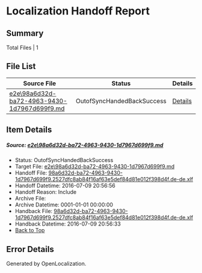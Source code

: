 # <a name='report-top'></a> Localization Handoff Report

## Summary
 Total Files | 1

## File List
 Source File | Status | Details 
 ----------- | ------ | ------- 
 [e2e\98a6d32d-ba72-4963-9430-1d7967d699f9.md](https://github.com/OpenLocalizationTestOrg/oltest/blob/a84c77b99a39ad1406ff47806dc0f31c7bb5a486/e2e/98a6d32d-ba72-4963-9430-1d7967d699f9.md) | OutofSyncHandedBackSuccess | [Details](#e522b9a3d45601f1adf69425ce6d5c064380cd7c1)

## Item Details
##### <a name='e522b9a3d45601f1adf69425ce6d5c064380cd7c1'></a> Source: [e2e\98a6d32d-ba72-4963-9430-1d7967d699f9.md](https://github.com/OpenLocalizationTestOrg/oltest/blob/a84c77b99a39ad1406ff47806dc0f31c7bb5a486/e2e/98a6d32d-ba72-4963-9430-1d7967d699f9.md)
* Status: OutofSyncHandedBackSuccess
* Target File: [e2e\98a6d32d-ba72-4963-9430-1d7967d699f9.md](https://github.com/OpenLocalizationTestOrg/oltest-dede-fly/blob/dd4b3aefe3adf2e645d663efb64ea7f9deaebbad/e2e/98a6d32d-ba72-4963-9430-1d7967d699f9.md)
* Handoff File: [98a6d32d-ba72-4963-9430-1d7967d699f9.2527dfc8ab84f16af63e5def84d81e012f398d4f.de-de.xlf](https://github.com/OpenLocalizationTestOrg/olhandoff-e2e/blob/3c30a960926e978b3231aa3a113a480c0d12e3c4/ol-handoff/OpenLocalizationTestOrg/oltest-dede-fly/ci/ht/98a6d32d-ba72-4963-9430-1d7967d699f9.2527dfc8ab84f16af63e5def84d81e012f398d4f.de-de.xlf)
* Handoff Datetime: 2016-07-09 20:56:56
* Handoff Reason: Include
* Archive File: 
* Archive Datetime: 0001-01-01 00:00:00
* Handback File: [98a6d32d-ba72-4963-9430-1d7967d699f9.2527dfc8ab84f16af63e5def84d81e012f398d4f.de-de.xlf](https://github.com/OpenLocalizationTestOrg/olhandback-e2e/blob/591e356d73c8b923833cfae8cdad1ec407de130f/ol-handback/OpenLocalizationTestOrg/oltest-dede-fly/ci/ht/98a6d32d-ba72-4963-9430-1d7967d699f9.2527dfc8ab84f16af63e5def84d81e012f398d4f.de-de.xlf)
* Handback Datetime: 2016-07-09 20:56:33
* [Back to Top](#report-top)


## Error Details

Generated by OpenLocalization.
